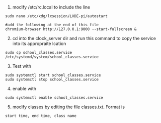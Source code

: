 1. modify /etc/rc.local to include the line

```
sudo nano /etc/xdg/lxsession/LXDE-pi/autostart 

#add the following at the end of this file
chromium-browser http://127.0.0.1:9000 --start-fullscreen &
```

2. cd into the clock_server dir and run this command to copy the service into its appropraite lcation

```
sudo cp school_classes.service /etc/systemd/system/school_classes.service
```

3. Test with

```
sudo systemctl start school_classes.service
sudo systemctl stop school_classes.service
```

4. enable with
```
sudo systemctl enable school_classes.service 
```

5. modify classes by editing the file classes.txt. Format is 

```
start time, end time, class name
```